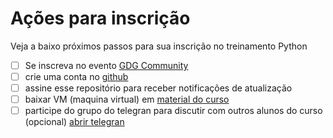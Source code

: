 # Ações para inscrição

Veja a baixo próximos passos para sua inscrição no treinamento Python

- [ ] Se inscreva no evento [GDG Community](https://t.co/HE3WDAfG4f?amp=1)
- [ ] crie uma conta no [github](https://github.com)
- [ ] assine esse repositório para receber notificações de atualização
- [ ] baixar VM (maquina virtual) em [material do curso](/materiais.md)
- [ ] participe do grupo do telegran para discutir com outros alunos do curso (opcional) [abrir telegran](https://t.me/gdgfoz_python/52)
